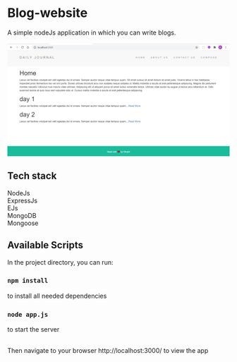 # Blog-website
A simple nodeJs application in which you can write blogs.
<br/>
<br/>
![screenshot of app](https://github.com/dk808080/Blog-website/blob/master/Capture.PNG)

## Tech stack 
NodeJs<br/>
ExpressJs<br/>
EJs<br/>
MongoDB <br/>
Mongoose
## Available Scripts

In the project directory, you can run:
### `npm install`
to install all needed dependencies

### `node app.js`
to start the server

<br/>
Then navigate to your browser http://localhost:3000/ to view the app


